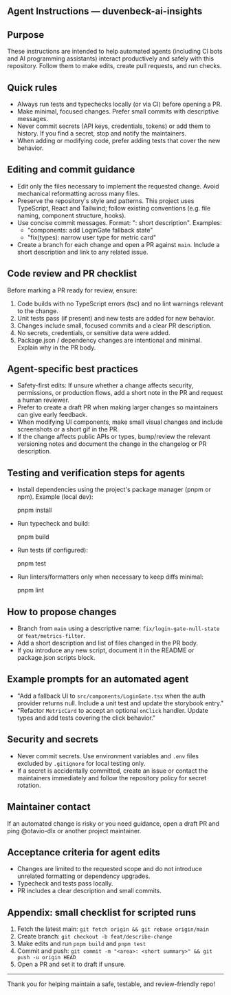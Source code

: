 ## Agent Instructions — duvenbeck-ai-insights

## Purpose

These instructions are intended to help automated agents (including CI bots and AI programming assistants) interact productively and safely with this repository. Follow them to make edits, create pull requests, and run checks.

## Quick rules

- Always run tests and typechecks locally (or via CI) before opening a PR.
- Make minimal, focused changes. Prefer small commits with descriptive messages.
- Never commit secrets (API keys, credentials, tokens) or add them to history. If you find a secret, stop and notify the maintainers.
- When adding or modifying code, prefer adding tests that cover the new behavior.

## Editing and commit guidance

- Edit only the files necessary to implement the requested change. Avoid mechanical reformatting across many files.
- Preserve the repository's style and patterns. This project uses TypeScript, React and Tailwind; follow existing conventions (e.g. file naming, component structure, hooks).
- Use concise commit messages. Format: "<area>: short description". Examples:
  - "components: add LoginGate fallback state"
  - "fix(types): narrow user type for metric card"
- Create a branch for each change and open a PR against `main`. Include a short description and link to any related issue.

## Code review and PR checklist

Before marking a PR ready for review, ensure:

1. Code builds with no TypeScript errors (tsc) and no lint warnings relevant to the change.
2. Unit tests pass (if present) and new tests are added for new behavior.
3. Changes include small, focused commits and a clear PR description.
4. No secrets, credentials, or sensitive data were added.
5. Package.json / dependency changes are intentional and minimal. Explain why in the PR body.

## Agent-specific best practices

- Safety-first edits: If unsure whether a change affects security, permissions, or production flows, add a short note in the PR and request a human reviewer.
- Prefer to create a draft PR when making larger changes so maintainers can give early feedback.
- When modifying UI components, make small visual changes and include screenshots or a short gif in the PR.
- If the change affects public APIs or types, bump/review the relevant versioning notes and document the change in the changelog or PR description.

## Testing and verification steps for agents

- Install dependencies using the project's package manager (pnpm or npm). Example (local dev):

  pnpm install

- Run typecheck and build:

  pnpm build

- Run tests (if configured):

  pnpm test

- Run linters/formatters only when necessary to keep diffs minimal:

  pnpm lint

## How to propose changes

- Branch from `main` using a descriptive name: `fix/login-gate-null-state` or `feat/metrics-filter`.
- Add a short description and list of files changed in the PR body.
- If you introduce any new script, document it in the README or package.json scripts block.

## Example prompts for an automated agent

- "Add a fallback UI to `src/components/LoginGate.tsx` when the auth provider returns null. Include a unit test and update the storybook entry."
- "Refactor `MetricCard` to accept an optional `onClick` handler. Update types and add tests covering the click behavior."

## Security and secrets

- Never commit secrets. Use environment variables and `.env` files excluded by `.gitignore` for local testing only.
- If a secret is accidentally committed, create an issue or contact the maintainers immediately and follow the repository policy for secret rotation.

## Maintainer contact

If an automated change is risky or you need guidance, open a draft PR and ping @otavio-dlx or another project maintainer.

## Acceptance criteria for agent edits

- Changes are limited to the requested scope and do not introduce unrelated formatting or dependency upgrades.
- Typecheck and tests pass locally.
- PR includes a clear description and small commits.

## Appendix: small checklist for scripted runs

1. Fetch the latest main: `git fetch origin && git rebase origin/main`
2. Create branch: `git checkout -b feat/describe-change`
3. Make edits and run `pnpm build` and `pnpm test`
4. Commit and push: `git commit -m "<area>: <short summary>" && git push -u origin HEAD`
5. Open a PR and set it to draft if unsure.

---

Thank you for helping maintain a safe, testable, and review-friendly repo!
